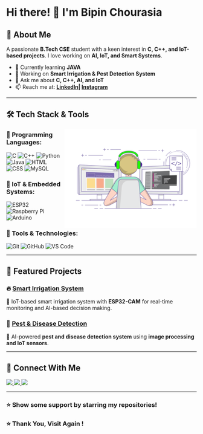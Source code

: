 # Hi there! 👋 I'm Bipin Chourasia

## 🚀 About Me
A passionate **B.Tech CSE** student with a keen interest in **C, C++, and IoT-based projects**. I love working on **AI, IoT, and Smart Systems**.

- 🌱 Currently learning **JAVA**
- 🔭 Working on **Smart Irrigation & Pest Detection System**
- 💬 Ask me about **C, C++, AI, and IoT**
- 📫 Reach me at: **[LinkedIn](https://www.linkedin.com/in/bipin-chourasia-90a695291?lipi=urn%3Ali%3Apage%3Ad_flagship3_profile_view_base_contact_details%3Byf%2FWA%2FeaQSydvM0fDvfX9Q%3D%3D)| [Instagram](https://www.instagram.com/bipin.chourasia.3?igsh=MWhwajV6ZGtidHhu)**

---

## 🛠️ Tech Stack & Tools
<img align="right" alt="Coding" width="350" src="https://raw.githubusercontent.com/devSouvik/devSouvik/master/gif3.gif">

### 🔹 Programming Languages:
![C](https://img.shields.io/badge/-C-00599C?style=flat&logo=c&logoColor=white)
![C++](https://img.shields.io/badge/-C++-00599C?style=flat&logo=c%2B%2B&logoColor=white)
![Python](https://img.shields.io/badge/-Python-3776AB?style=flat&logo=python&logoColor=white)
![Java](https://img.shields.io/badge/-Java-007396?style=flat&logo=java&logoColor=white)
![HTML](https://img.shields.io/badge/-HTML-E34F26?style=flat&logo=html5&logoColor=white)
![CSS](https://img.shields.io/badge/-CSS-1572B6?style=flat&logo=css3&logoColor=white)
![MySQL](https://img.shields.io/badge/-MySQL-4479A1?style=flat&logo=mysql&logoColor=white)

### 🔹 IoT & Embedded Systems:
![ESP32](https://img.shields.io/badge/-ESP32-323232?style=flat&logo=espressif&logoColor=white)
![Raspberry Pi](https://img.shields.io/badge/-Raspberry%20Pi-C51A4A?style=flat&logo=raspberrypi&logoColor=white)
![Arduino](https://img.shields.io/badge/-Arduino-00979D?style=flat&logo=arduino&logoColor=white)

### 🔹 Tools & Technologies:
![Git](https://img.shields.io/badge/-Git-F05032?style=flat&logo=git&logoColor=white)
![GitHub](https://img.shields.io/badge/-GitHub-181717?style=flat&logo=github&logoColor=white)
![VS Code](https://img.shields.io/badge/-VS%20Code-007ACC?style=flat&logo=visual-studio-code&logoColor=white)

---

## 🚀 Featured Projects

### 🔥 [Smart Irrigation System](#)
🔹 IoT-based smart irrigation system with **ESP32-CAM** for real-time monitoring and AI-based decision making.

### 🦠 [Pest & Disease Detection](#)
🔹 AI-powered **pest and disease detection system** using **image processing and IoT sensors**.

---

## 🤝 Connect With Me
<a href="https://www.linkedin.com/in/bipin-chourasia-90a695291?lipi=urn%3Ali%3Apage%3Ad_flagship3_profile_view_base_contact_details%3Byf%2FWA%2FeaQSydvM0fDvfX9Q%3D%3D">
    <img src="https://upload.wikimedia.org/wikipedia/commons/c/ca/LinkedIn_logo_initials.png" width="64" />
</a>

<a href="https://www.instagram.com/bipin.chourasia.3?igsh=MWhwajV6ZGtidHhu">
    <img src="https://upload.wikimedia.org/wikipedia/commons/a/a5/Instagram_icon.png" width="64" />
</a>

<a href="bipinchourasia67@gmail.com">
    <img src="https://upload.wikimedia.org/wikipedia/commons/4/4e/Gmail_Icon.png" width="64" />
</a>

---

### ⭐ Show some support by starring my repositories!
### ⭐ Thank You, Visit Again !
